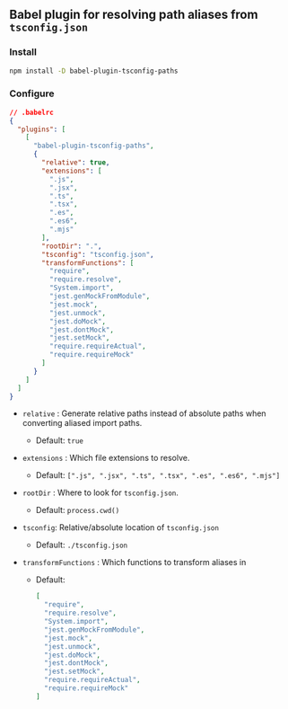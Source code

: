 ## Babel plugin for resolving path aliases from `tsconfig.json`

### Install

```sh
npm install -D babel-plugin-tsconfig-paths
```

### Configure

```json
// .babelrc
{
  "plugins": [
    [
      "babel-plugin-tsconfig-paths",
      {
        "relative": true,
        "extensions": [
          ".js",
          ".jsx",
          ".ts",
          ".tsx",
          ".es",
          ".es6",
          ".mjs"
        ],
        "rootDir": ".",
        "tsconfig": "tsconfig.json",
        "transformFunctions": [
          "require",
          "require.resolve",
          "System.import",
          "jest.genMockFromModule",
          "jest.mock",
          "jest.unmock",
          "jest.doMock",
          "jest.dontMock",
          "jest.setMock",
          "require.requireActual",
          "require.requireMock"
        ]
      }
    ]
  ]
}
```

* `relative` : Generate relative paths instead of absolute paths when
  converting aliased import paths.
  * Default: `true`

* `extensions` : Which file extensions to resolve.
  * Default: `[".js", ".jsx", ".ts", ".tsx", ".es", ".es6", ".mjs"]`

* `rootDir` : Where to look for `tsconfig.json`.
  * Default: `process.cwd()`

* `tsconfig`: Relative/absolute location of `tsconfig.json`
  * Default: `./tsconfig.json`

* `transformFunctions` : Which functions to transform aliases in
  * Default:

    ```json
    [
      "require",
      "require.resolve",
      "System.import",
      "jest.genMockFromModule",
      "jest.mock",
      "jest.unmock",
      "jest.doMock",
      "jest.dontMock",
      "jest.setMock",
      "require.requireActual",
      "require.requireMock"
    ]
    ```
